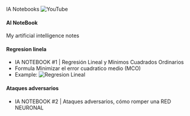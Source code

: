 IA Notebooks ![YouTube](https://www.youtube.com/playlist?list=PL-Ogd76BhmcCO4VeOlIH93BMT5A_kKAXp)

#### AI NoteBook
My artificial intelligence notes

#### Regresion linela
- IA NOTEBOOK #1 | Regresión Lineal y Mínimos Cuadrados Ordinarios
- Formula Minimizar el error cuadratico medio (MCO)
- Example:
![Regresion Lineal](https://github.com/FernandoFH/AI_NoteBook/blob/master/RegresionLineal.JPG)

#### Ataques adversarios
- IA NOTEBOOK #2 | Ataques adversarios, cómo romper una RED NEURONAL
